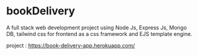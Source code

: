 # bookDelivery
A full stack web development project using Node Js,  Express Js, Mongo DB, tailwind css for frontend as a css framework and EJS template engine.

project : https://book-delivery-app.herokuapp.com/
